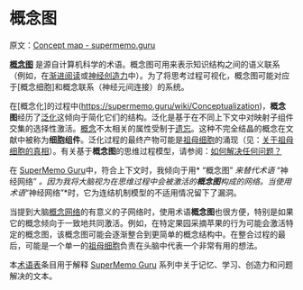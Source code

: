 # 概念图

原文：[Concept map - supermemo.guru](https://supermemo.guru/wiki/Concept_map)

**[概念图](https://en.wikipedia.org/wiki/Concept_map)** 是源自计算机科学的术语。概念图可用来表示知识结构之间的语义联系（例如，在[渐进阅读](https://supermemo.guru/wiki/Incremental_reading)或[神经创造力](https://supermemo.guru/wiki/Neural_creativity)中）。为了将思考过程可视化，概念图可能对应于[概念细胞]和概念联系（神经元间连接）的系统。

在[概念化]的过程中(https://supermemo.guru/wiki/Conceptualization)，**概念图**经历了[泛化](https://supermemo.guru/wiki/Generalization)这倾向于简化它们的结构。泛化是基于在不同上下文中对映射子组件交集的选择性激活。[概念](https://supermemo.guru/wiki/Concept)不太相关的属性受制于[遗忘](https://supermemo.guru/wiki/Forgetting)。这种不完全结晶的概念在文献中被称为**细胞组件**。泛化过程的最终产物可能是[祖母细胞](https://supermemo.guru/wiki/Grandmother_cell)的涌现（见：[关于祖母细胞的真相](https://supermemo.guru/wiki/The_truth_about_grandmother_cells)）。有关基于**概念图**的思维过程模型，请参阅：[如何解决任何问题？](https://supermemo.guru/wiki/How_to_solve_any_problem%3F)

在 [SuperMemo Guru](https://supermemo.guru/wiki/SuperMemo_Guru)中，符合上下文时，我倾向于用* “概念图” *来替代术语* “神经网络” *。因为我将大脑视为在思维过程中会被激活的**概念图**构成的网络。当使用术语*“神经网络”*时，它为连结机制模型的不适用情况留下了漏洞。

当提到大脑[概念网络](https://supermemo.guru/wiki/Concept_network)的有意义的子网络时，使用术语**概念图**也很方便，特别是如果它的概念倾向于一致地共同激活。例如，在特定果园采摘苹果的行为可能会激活特定的概念图，该概念图可能会逐渐整合到更简单的概念结构中。在整合过程的最后，可能是一个单一的[祖母细胞](https://supermemo.guru/wiki/Grandmother_cell)负责在头脑中代表一个非常有用的想法。

本[术语表](https://supermemo.guru/wiki/Glossary)条目用于解释 [SuperMemo Guru](https://supermemo.guru/wiki/SuperMemo_Guru) 系列中关于记忆、学习、创造力和问题解决的文本。